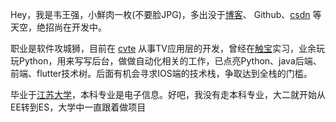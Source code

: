 Hey，我是韦王强，小鮮肉一枚(不要脸JPG)，多出没于[博客](https://weiwangqiang.github.io/)、 Github、[csdn](https://blog.csdn.net/to_perfect) 等天空，绝招尚在开发中。

职业是软件攻城狮，目前在 [cvte](http://cvte.com/) 从事TV应用层的开发，曾经在[触宝](http://www.chubao.cn/home)实习，业余玩玩Python，用来写写后台，做做自动化相关的工作，已点亮Python、java后端、前端、flutter技术树。后面有机会寻求IOS端的技术栈，争取达到全栈的门槛。

毕业于[江苏大学](http://www.ujs.edu.cn/)，本科专业是电子信息。好吧，我没有走本科专业，大二就开始从EE转到ES，大学中一直跟着做项目

